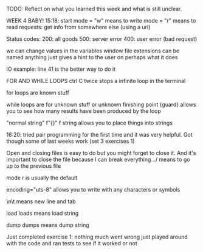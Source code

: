 TODO: Reflect on what you learned this week and what is still unclear.

WEEK 4 BABY!
15:18: start
mode = "w" means to write
mode = "r" means to read
requests: get info from somewhere else (using a url)

Status codes:
200: all goods
500: server error
400: user error (bad request)

we can change values in the variables window
file extensions can be named anything just gives a hint to the user on perhaps what it does

IO example: line 41 is the better way to do it

FOR AND WHILE LOOPS
ctrl C twice stops a infinite loop in the terminal

for loops are known stuff

while loops are for unknown stuff or unknown finishing point
{guard} allows you to see how many results have been produced by the loop

"normal string"
f"{}"
f string allows you to place things into strings

16:20: tried pair programming for the first time and it was very helpful. Got though some of last weeks work (set 3 exercises 1)

Open and closing files is easy to do but you might forget to close it. And it's important to close the file because I can break everything
../ means to go up to the previous file

mode r is usually the default

encoding="uts-8" allows you to write with any characters or symbols

\n\t means new line and tab

load
loads means load string

dump
dumps means dump string

Just completed exercise 1: nothing much went wrong just played around with the code and ran tests to see if it worked or not
